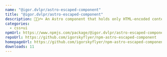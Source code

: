 ```yaml
---
name: "@igor.dvlpr/astro-escaped-component"
title: "@igor.dvlpr/astro-escaped-component"
description: 🏃🏻‍♂️‍➡️ An Astro component that holds only HTML-encoded content. 📜
categories:
  - css+ui
npmUrl: https://www.npmjs.com/package/@igor.dvlpr/astro-escaped-component
repoUrl: https://github.com/igorskyflyer/npm-astro-escaped-component
homepageUrl: https://github.com/igorskyflyer/npm-astro-escaped-component
downloads: 11
---
```

